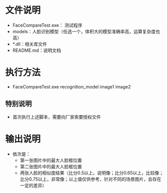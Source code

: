 # 文件说明
- FaceCompareTest.exe： 测试程序
- models：人脸识别模型（任选一个，体积大的模型准确率高，运算复杂度也高）
- *.dll：相关库文件
- README.md：说明文档
  
# 执行方法
- FaceCompareTest.exe recognition_model image1 image2
## 特别说明
- 首次执行上述脚本，需要向厂家索要授权文件

# 输出说明
- 依次是：
    - 第一张图片中的最大人脸框位置
    - 第二张图片中的最大人脸框位置
    - 两张人脸的相似度结果（比分0.5以上，说明像；比分0.65以上，比较像；比分0.75以上，非常像；以上值仅供参考，针对不同的场景图片，会存在一定的差异）
